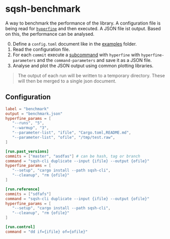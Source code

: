 # sqsh-benchmark

A way to benchmark the performance of the library. A configuration file
is being read for [`hyperfine`](https://github.com/sharkdp/hyperfine)
and then executed. A JSON file ist output.
Based on this, the performance can be analysed.

0. Define a `config.toml` document like in the [examples](./examples/) folder.
1. Read the configuration file.
2. For each `commit` execute
   a [subcommand](https://doc.rust-lang.org/std/process/struct.Command.html)
   with `hyperfine` with `hyperfine-parameters` and the `command-parameters`
   and save it as a JSON file.
3. Analyse and plot the JSON output using common plotting libraries.

> The output of each run will be written to a temporary directory.
> These will then be merged to a single json document.

## Configuration

```toml
label = "benchmark"
output = "benchmark.json"
hyperfine_params = [
   "--runs", "5",
   "--warmup", "3",
   "--parameter-list", "ifile", "Cargo.toml,README.md",
   "--parameter-list", "ofile", "/tmp/test.raw",
]

[run.past_versions]
commits = ["master", "asdfas"] # can be hash, tag or branch
command = "sqsh-cli duplicate --input {ifile} --output {ofile}"
hyperfine_params = [
   "--setup", "cargo install --path sqsh-cli",
   "--cleanup", "rm {ofile}"
]

[run.reference]
commits = ["sdfafs"]
command = "sqsh-cli duplicate --input {ifile} --output {ofile}"
hyperfine_params = [
   "--setup", "cargo install --path sqsh-cli",
   "--cleanup", "rm {ofile}"
]

[run.control]
command = "dd if={ifile} of={ofile}"
```
<!--
hyperfine --runs 50 -L commit e385914,master -L ifile Cargo.toml,Cargo.lock -L ofile /tmp/test.raw "dd if={ifile} of={ofile}" --warmup 3 --export-json /tmp/log.json --setup "git checkout {commit} && cargo install --path sqsh-cli" -n "{commit}-{ifile}-{ofile}" -->
